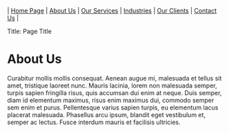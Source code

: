| [Home Page](index.html) | [About Us](about.html) | [Our Services](services.html) | [Industries](industries.html) | [Our Clients](clients.html) | [Contact Us](contact.html) |

Title: Page Title

# About Us

Curabitur mollis mollis consequat. Aenean augue mi, malesuada et tellus sit amet, tristique laoreet nunc. Mauris lacinia, lorem non malesuada semper, turpis sapien fringilla risus, quis accumsan dui enim at neque. Duis semper, diam id elementum maximus, risus enim maximus dui, commodo semper sem enim et purus. Pellentesque varius sapien turpis, eu elementum lacus placerat malesuada. Phasellus arcu ipsum, blandit eget vestibulum et, semper ac lectus. Fusce interdum mauris et facilisis ultricies.
